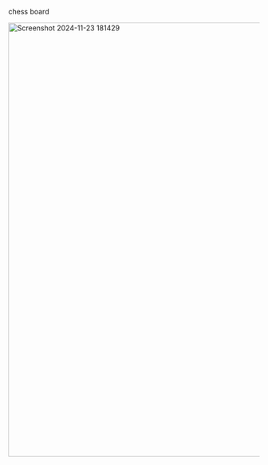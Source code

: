 chess board

<img width="869" alt="Screenshot 2024-11-23 181429" src="https://github.com/user-attachments/assets/74456427-9104-435a-a63a-ecc34a9d2436">
